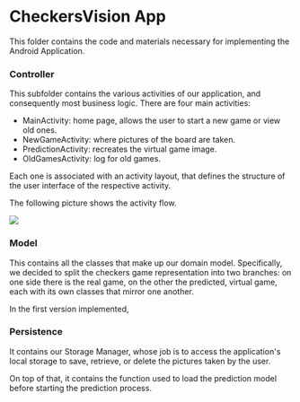 # CheckersVision App

This folder contains the code and materials necessary for implementing the Android Application. 

### Controller

This subfolder contains the various activities of our application, and consequently most business logic.
There are four main activities:

* MainActivity: home page, allows the user to start a new game or view old ones.
* NewGameActivity: where pictures of the board are taken.
* PredictionActivity: recreates the virtual game image.
* OldGamesActivity: log for old games.

Each one is associated with an activity layout, that defines the structure of the user interface of the respective activity.

The following picture shows the activity flow.

<img src="../_readmeImgs_/activitiy_flow.png">

### Model

This contains all the classes that make up our domain model. 
Specifically, we decided to split the checkers game representation into two branches: on one side there is the real game, on the other the predicted, virtual game, each with its own classes that mirror one another.

In the first version implemented, 


### Persistence

It contains our Storage Manager, whose job is to access the application's local storage to save, retrieve, or delete the pictures taken by the user.

On top of that, it contains the function used to load the prediction model before starting the prediction process.
